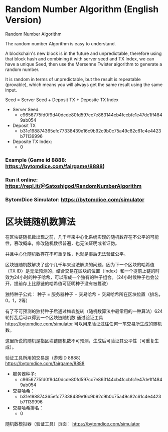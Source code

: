 # Random Number Algorithm (English Version)

Random Number Algorithm

The random number Algorithm is easy to understand. 

A blockchain's new block is in the future and unpredictable, therefore using that block hash and combining it with server seed and TX Index, we can have a unique Seed, then use the Mersenne Twister algorithm to generate a random number.

It is random in terms of unpredictable, but the result is repeatable (provable), which means you will always get the same result using
the same input.

Seed = Server Seed + Deposit TX + Deposite TX Index

* Server Seed:
  - c9656775fd0f9d40dcde80fd597cc7e863144cb4fccbfc1e47de1ff4849ab054
* Deposit TX
  - b31e198874365efc77338439e16c9b92c9b0c75a49c82c61c4e4423b71139996
* Deposite TX Index:
  - 0
  
### Example (Game id 8888: https://bytomdice.com/fairgame/8888)
### Run it online: https://repl.it/@Satoshigod/RandomNumberAlgorithm
### BytomDice Simulator: https://bytomdice.com/simulator


# 区块链随机数算法

在区块链随机数出现之前，几千年来中心化系统实现的随机数存在不公平的可能性，篡改概率，修改随机数很普遍，也无法证明或者证伪。

并且中心化随机数存在不可重复性，也就是事后无法验证公平。

区块链随机数解决了这个几千年来没法解决的问题，因为下一个区块的哈希值（TX ID）是无法预测的，结合交易在区块的位置（Index）和一个提前上链的时效为24小时的种子哈希，可以形成一个独有的种子组合。（24小时候种子也会公开，提前存上比原链的哈希值可证明种子没有被篡改）

独特种子公式： 种子 = 服务器种子 + 交易哈希 + 交易哈希所在区块位置（排名，0，1，2等）

有了不可预测的独特种子后通过梅森旋转（随机数算法中最常用的一种算法）624轮打乱后可以得到一个区块链随机数
通过验证工具 https://bytomdice.com/simulator 可以用来验证过往任何一笔交易所生成的随机数。

这里所说的随机是指区块链随机数不可预测，生成后可验证其公平性（可重复生成）。

验证工具所用的交易是（游戏ID 8888） https://bytomdice.com/fairgame/8888

* 服务器种子:
  - c9656775fd0f9d40dcde80fd597cc7e863144cb4fccbfc1e47de1ff4849ab054
* 交易哈希：
  - b31e198874365efc77338439e16c9b92c9b0c75a49c82c61c4e4423b71139996
* 交易哈希排名：
  - 0

随机数模拟器（验证工具）页面： https://bytomdice.com/simulator
